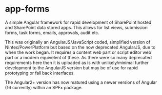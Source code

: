 # app-forms

A simple Angular framework for rapid development of SharePoint hosted and SharePoint data stored apps. This allows for list views, submission forms, task forms, emails, approvals, audit etc. 

This was originally an AngularJS/JavaScript coded, simplified version of Nintex/PowerPlatform but based on the now deprecated AngularJS, due to when the work began. It requires a content web part or script editor web part or a modern equivelent of these. As there were so many deprecated requirements here then it is uploaded as is with unlikely/minimal further development to the AngularJS version but may be of use for rapid prototyping or fall back interfaces.

The Angular2+ version has now matured using a newer versions of Angular (16 currently) within an SPFx package.
